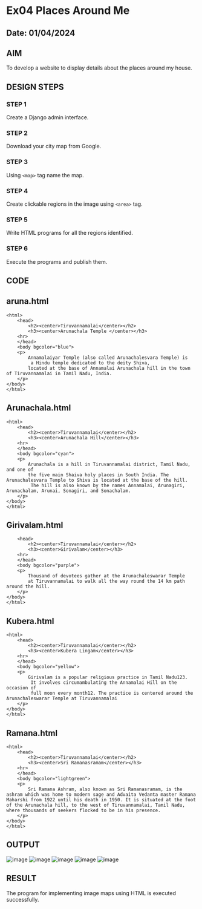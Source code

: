 # Ex04 Places Around Me
## Date: 01/04/2024

## AIM
To develop a website to display details about the places around my house.

## DESIGN STEPS

### STEP 1
Create a Django admin interface.

### STEP 2
Download your city map from Google.

### STEP 3
Using ```<map>``` tag name the map.

### STEP 4
Create clickable regions in the image using ```<area>``` tag.

### STEP 5
Write HTML programs for all the regions identified.

### STEP 6
Execute the programs and publish them.

## CODE
## aruna.html
```
<html>
    <head>
        <h2><center>Tiruvannamalai</center></h2>
        <h3><center>Arunachala Temple </center></h3>
    <hr>
    </head>
    <body bgcolor="blue">
    <p>
        Annamalaiyar Temple (also called Arunachalesvara Temple) is
         a Hindu temple dedicated to the deity Shiva, 
        located at the base of Annamalai Arunachala hill in the town of Tiruvannamalai in Tamil Nadu, India.
    </p>
</body>
</html>
```
## Arunachala.html
```
<html>
    <head>
        <h2><center>Tiruvannamalai</center></h2>
        <h3><center>Arunachala Hill</center></h3>
    <hr>
    </head>
    <body bgcolor="cyan">
    <p>
        Arunachala is a hill in Tiruvannamalai district, Tamil Nadu, and one of 
        the five main Shaiva holy places in South India. The Arunachalesvara Temple to Shiva is located at the base of the hill.
         The hill is also known by the names Annamalai, Arunagiri, Arunachalam, Arunai, Sonagiri, and Sonachalam. 
    </p>
</body>
</html>
```
## Girivalam.html
```<html>
    <head>
        <h2><center>Tiruvannamalai</center></h2>
        <h3><center>Girivalam</center></h3>
    <hr>
    </head>
    <body bgcolor="purple">
    <p>
        Thousand of devotees gather at the Arunachaleswarar Temple 
        at Tiruvannamalai to walk all the way round the 14 km path around the hill.
    </p>
</body>
</html>
```
## Kubera.html
```
<html>
    <head>
        <h2><center>Tiruvannamalai</center></h2>
        <h3><center>Kubera Lingam</center></h3>
    <hr>
    </head>
    <body bgcolor="yellow">
    <p>
        Girivalam is a popular religious practice in Tamil Nadu123.
         It involves circumambulating the Annamalai Hill on the occasion of 
         full moon every month12. The practice is centered around the Arunachaleswarar Temple at Tiruvannamalai
    </p>
</body>
</html>

```
## Ramana.html
```
<html>
    <head>
        <h2><center>Tiruvannamalai</center></h2>
        <h3><center>Sri Ramanasramam</center></h3>
    <hr>
    </head>
    <body bgcolor="lightgreen">
    <p>
        Sri Ramana Ashram, also known as Sri Ramanasramam, is the ashram which was home to modern sage and Advaita Vedanta master Ramana Maharshi from 1922 until his death in 1950. It is situated at the foot of the Arunachala hill, to the west of Tiruvannamalai, Tamil Nadu, where thousands of seekers flocked to be in his presence.
    </p>
</body>
</html>
```


## OUTPUT
![image](https://github.com/selvasachein/NearMe/assets/118673240/0d1b09a4-5cd4-4d27-8a2d-691dcae4d46b)
![image](https://github.com/selvasachein/NearMe/assets/118673240/ac7ee7e3-617d-448a-8e57-c08a67f2b528)
![image](https://github.com/selvasachein/NearMe/assets/118673240/86b3f1c6-bf6b-442e-ae5a-2b851cf85cc7)
![image](https://github.com/selvasachein/NearMe/assets/118673240/3269942f-ef6b-496e-a2f7-12661c0b0e0a)
![image](https://github.com/selvasachein/NearMe/assets/118673240/8810dfbd-ba25-4eca-a401-1060999a3e8d)

## RESULT
The program for implementing image maps using HTML is executed successfully.

